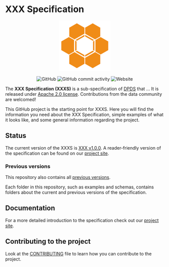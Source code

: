 # XXX Specification

<p align="center">
  <img height="160px" src ="./docs/site/opendatamesh-small.png" />
</p>

<p align="center">
<img alt="GitHub" src="https://img.shields.io/github/license/opendatamesh-initiative/odm-specification-dpdescriptor">
<img alt="GitHub commit activity" src="https://img.shields.io/github/commit-activity/w/opendatamesh-initiative/odm-specification-dpdescriptor">
<img alt="Website" src="https://img.shields.io/website?url=https%3A%2F%2Fdpds.opendatamesh.org%2F">
</p>

The **XXX Specification (XXXS)** is a sub-specification of [DPDS](https://github.com/opendatamesh-initiative/odm-specification-dpdescriptor) that ... It is released under [Apache 2.0 license](./LICENSE). Contributions from the data community are welcomed!

This GitHub project is the starting point for XXXS. Here you will find the information you need about the XXX Specification, simple examples of what it looks like, and some general information regarding the project.

## Status
The current version of the XXXS is [XXX v1.0.0](./versions/1.0.0.md).
A reader-friendly version of the specification can be found on our [project site](https://dpds.opendatamesh.org/specifications/xxxs/1.0.0/).

### Previous versions
This repository also contains all [previous versions](./versions).

Each folder in this repository, such as examples and schemas, contains folders about the current and previous versions of the specification.

## Documentation
For a more detailed introduction to the specification check out our [project site](https://dpds.opendatamesh.org/).

## Contributing to the project
Look at the [CONTRIBUTING](CONTRIBUTING.md) file to learn how you can contribute to the project.

